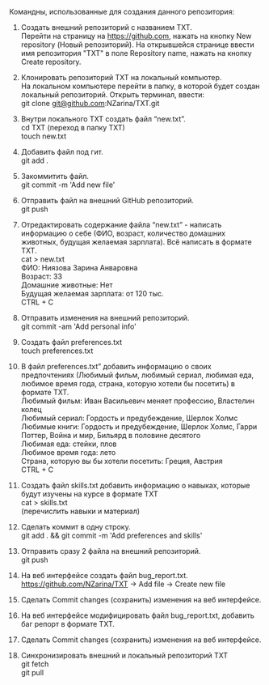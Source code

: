 Командны, использованные для создания данного репозитория:

 1. Создать внешний репозиторий c названием TXT.  
Перейти на страницу на https://github.com, нажать на кнопку New repository (Новый репозиторий). На открывшейся странице ввести имя репозитория "TXT" в поле Repository name, нажать на кнопку Create repository.

 2. Клонировать репозиторий TXT на локальный компьютер.  
На локальном компьютере перейти в папку, в которой будет создан локальный репозиторий. Открыть терминал, ввести:  
git clone git@github.com:NZarina/TXT.git

 3. Внутри локального TXT создать файл “new.txt”.  
cd TXT (переход в папку TXT)  
touch new.txt

 4. Добавить файл под гит.  
git add .

 5. Закоммитить файл.  
git commit -m 'Add new file'

 6. Отправить файл на внешний GitHub репозиторий.  
git push

 7. Отредактировать содержание файла “new.txt” - написать информацию о себе (ФИО, возраст, количество домашних животных, будущая желаемая зарплата). Всё написать в формате TXT.  
cat > new.txt  
ФИО: Ниязова Зарина Анваровна  
Возраст: 33  
Домашние животные:  Нет  
Будущая желаемая зарплата: от 120 тыс.  
CTRL + C

 8. Отправить изменения на внешний репозиторий.  
git commit -am 'Add personal info'

 9. Создать файл preferences.txt  
touch preferences.txt

 10. В файл preferences.txt” добавить информацию о своих предпочтениях (Любимый фильм, любимый сериал, любимая еда, любимое время года, страна, которую хотели бы посетить) в формате TXT.  
Любимый фильм: Иван Васильевич меняет профессию, Властелин колец  
Любимый сериал: Гордость и предубеждение, Шерлок Холмс  
Любимые книги: Гордость и предубеждение, Шерлок Холмс, Гарри Поттер, Война и мир, Бильярд в половине десятого  
Любимая еда: стейки, плов  
Любимое время года: лето  
Страна, которую вы бы хотели посетить: Греция, Австрия  
CTRL + C

 11. Создать файл skills.txt добавить информацию о навыках, которые будут изучены на курсе в формате TXT  
cat > skills.txt  
(перечислить навыки и материал)

 12. Сделать коммит в одну строку.  
git add . && git commit -m 'Add preferences and skills'

 13. Отправить сразу 2 файла на внешний репозиторий.  
git push

 14. На веб интерфейсе создать файл bug_report.txt.  
https://github.com/NZarina/TXT -> Add file -> Create new file

 15. Сделать Commit changes (сохранить) изменения на веб интерфейсе.

 16. На веб интерфейсе модифицировать файл bug_report.txt, добавить баг репорт в формате TXT.

 17. Сделать Commit changes (сохранить) изменения на веб интерфейсе.

 18. Синхронизировать внешний и локальный репозиторий TXT  
git fetch  
git pull
